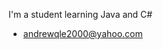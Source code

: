 I'm a student learning Java and C#
- andrewqle2000@yahoo.com

<!---
shredlordsupreme/shredlordsupreme is a ✨ special ✨ repository because its `README.md` (this file) appears on your GitHub profile.
You can click the Preview link to take a look at your changes.
--->

